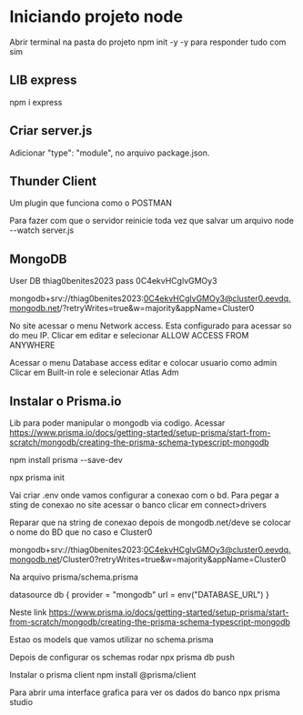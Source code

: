 # Iniciando projeto node
Abrir terminal na pasta do projeto
npm init -y 
-y para responder tudo com sim

## LIB express
npm i express

## Criar server.js
Adicionar "type": "module", no arquivo package.json.

## Thunder Client
Um plugin que funciona como o POSTMAN

Para fazer com que o servidor reinicie toda vez que salvar um arquivo
node --watch server.js

## MongoDB
User DB
thiag0benites2023
pass
0C4ekvHCglvGMOy3

mongodb+srv://thiag0benites2023:0C4ekvHCglvGMOy3@cluster0.eevdq.mongodb.net/?retryWrites=true&w=majority&appName=Cluster0

No site acessar o menu Network access. Esta configurado para acessar so do meu IP.
Clicar em editar e selecionar ALLOW ACCESS FROM ANYWHERE

Acessar o menu Database access editar e colocar usuario como admin
Clicar em
Built-in role e selecionar Atlas Adm

## Instalar o Prisma.io
Lib para poder manipular o mongodb via codigo.
Acessar
https://www.prisma.io/docs/getting-started/setup-prisma/start-from-scratch/mongodb/creating-the-prisma-schema-typescript-mongodb

npm install prisma --save-dev

 npx prisma init

 Vai criar .env onde vamos configurar a conexao com o bd.
 Para pegar a sting de conexao no site acessar o banco clicar em connect>drivers

 Reparar que na string de conexao depois de mongodb.net/deve se colocar o nome do BD que no caso e Cluster0

 mongodb+srv://thiag0benites2023:0C4ekvHCglvGMOy3@cluster0.eevdq.mongodb.net/Cluster0?retryWrites=true&w=majority&appName=Cluster0

 Na arquivo prisma/schema.prisma

 datasource db {
  provider = "mongodb"
  url      = env("DATABASE_URL")
}

Neste link https://www.prisma.io/docs/getting-started/setup-prisma/start-from-scratch/mongodb/creating-the-prisma-schema-typescript-mongodb

Estao os models que vamos utilizar no schema.prisma

Depois de configurar os schemas rodar 
npx prisma db push

Instalar o prisma client
npm install @prisma/client

Para abrir uma interface grafica para ver os dados do banco
npx prisma studio